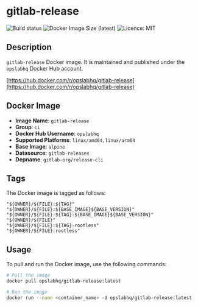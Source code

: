 # gitlab-release

![Build status](https://github.com/opslabhqx/docker-images/actions/workflows/build-push-ci-gitlab-release.yml/badge.svg)
![Docker Image Size (latest)](https://img.shields.io/docker/image-size/opslabhq/gitlab-release/latest)
![Licence: MIT](https://img.shields.io/github/license/opslabhqx/docker-images)

## Description

`gitlab-release` Docker image. It is maintained and published under the `opslabhq` Docker Hub account.

[https://hub.docker.com/r/opslabhq/gitlab-release](https://hub.docker.com/r/opslabhq/gitlab-release)

## Docker Image

- **Image Name**: `gitlab-release`
- **Group**: `ci`
- **Docker Hub Username**: `opslabhq`
- **Supported Platforms**: `linux/amd64,linux/arm64`
- **Base Image**: `alpine`
- **Datasource**: `gitlab-releases`
- **Depname**: `gitlab-org/release-cli`

## Tags

The Docker image is tagged as follows:

```
"${OWNER}/${FILE}:${TAG}"
"${OWNER}/${FILE}:${BASE_IMAGE}${BASE_VERSION}"
"${OWNER}/${FILE}:${TAG}-${BASE_IMAGE}${BASE_VERSION}"
"${OWNER}/${FILE}"
"${OWNER}/${FILE}:${TAG}-rootless"
"${OWNER}/${FILE}:rootless"
```

## Usage

To pull and run the Docker image, use the following commands:

```bash
# Pull the image
docker pull opslabhq/gitlab-release:latest

# Run the image
docker run --name <container_name> -d opslabhq/gitlab-release:latest
```
